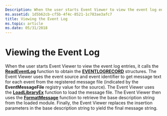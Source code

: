 ```yaml
---
Description: When the user starts Event Viewer to view the event log entries, it calls the ReadEventLog function to obtain the EVENTLOGRECORD structures.
ms.assetid: 1d5b62cb-cf5b-4f4c-8521-1c783ae3afc7
title: Viewing the Event Log
ms.topic: article
ms.date: 05/31/2018
---
```


# Viewing the Event Log

When the user starts Event Viewer to view the event log entries, it calls the [**ReadEventLog**](/windows/desktop/api/Winbase/nf-winbase-readeventloga) function to obtain the [**EVENTLOGRECORD**](/windows/desktop/api/Winnt/ns-winnt-_eventlogrecord) structures. The Event Viewer uses the event source and event identifier to get message text for each event from the registered message file (indicated by the **EventMessageFile** registry value for the source). The Event Viewer uses the [**LoadLibraryEx**](https://msdn.microsoft.com/library/windows/desktop/ms684179) function to load the message file. The Event Viewer then uses the [**FormatMessage**](https://msdn.microsoft.com/library/windows/desktop/ms679351) function to retrieve the base description string from the loaded module. Finally, the Event Viewer replaces the insertion parameters in the base description string to yield the final message string.

 

 




